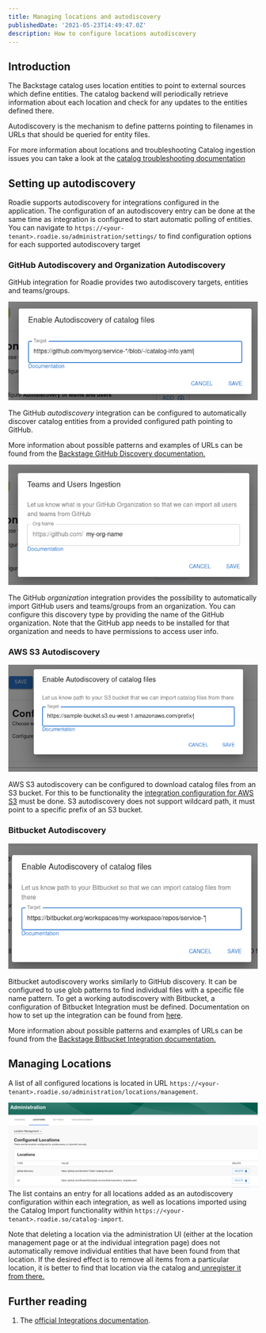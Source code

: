 ```yaml
---
title: Managing locations and autodiscovery
publishedDate: '2021-05-23T14:49:47.0Z'
description: How to configure locations autodiscovery
---
```


## Introduction

The Backstage catalog uses location entities to point to external sources which define entities.
The catalog backend will periodically retrieve information about each location and check for any updates to the entities
defined there.

Autodiscovery is the mechanism to define patterns pointing to filenames in URLs that should be queried for entity files.

For more information about locations and troubleshooting Catalog ingestion issues you can take a look at the [catalog troubleshooting documentation](/docs/details/troubleshooting-the-catalog)


## Setting up autodiscovery

Roadie supports autodiscovery for integrations configured in the application. The configuration of an autodiscovery entry can be done at the same time as integration is configured to start automatic polling of entities. You can navigate to `https://<your-tenant>.roadie.so/administration/settings/` to find configuration options for each supported autodiscovery target

### GitHub Autodiscovery and Organization Autodiscovery

GitHub integration for Roadie provides two autodiscovery targets, entities and teams/groups. 

![GitHub Autodiscovery of Catalog Files](./gh_autodiscovery.png)

The GitHub *autodiscovery* integration can be configured to automatically discover catalog entities from a provided configured path pointing to GitHub. 

More information about possible patterns and examples of URLs can be found from the [Backstage GitHub Discovery documentation.](https://backstage.io/docs/integrations/github/discovery#configuration)

![GitHub organization autodiscovery](gh_org_ingestion.png)

The GitHub *organization* integration provides the possibility to automatically import GitHub users and teams/groups from an organization. You can configure this discovery type by providing the name of the GitHub organization. Note that the GitHub app needs to be installed for that organization and needs to have permissions to access user info.

### AWS S3 Autodiscovery


![AWS S3 autodiscovery target](./s3_entry.png)

AWS S3 autodiscovery can be configured to download catalog files from an S3 bucket. For this to be functionality the [integration configuration for AWS S3](/docs/integrations/aws-s3) must be done. S3 autodiscovery does not support wildcard path, it must point to a specific prefix of an S3 bucket.

### Bitbucket Autodiscovery

![Bitbucket autodiscovery configuration](bitbucket_entry.png)

Bitbucket autodiscovery works similarly to GitHub discovery. It can be configured to use glob patterns to find individual files with a specific file name pattern. To get a working autodiscovery with Bitbucket, a configuration of Bitbucket Integration must be defined. Documentation on how to set up the integration can be found from [here](https://backstage.io/docs/integrations/bitbucket/discovery).

More information about possible patterns and examples of URLs can be found from the [Backstage Bitbucket Integration documentation.](https://backstage.io/docs/integrations/bitbucket/discovery)


## Managing Locations

A list of all configured locations is located in URL `https://<your-tenant>.roadie.so/administration/locations/management`. 

![Location management table](./location_mgmt.png)
The list contains an entry for all locations added as an autodiscovery configuration within each integration, as well as locations imported using the Catalog Import functionality within  `https://<your-tenant>.roadie.so/catalog-import`. 

Note that deleting a location via the administration UI (either at the location management page or at the individual integration page) does not automatically remove individual entities that have been found from that location. If the desired effect is to remove all items from a particular location, it is better to find that location via the catalog and[ unregister it from there.](/docs/details/unregister-components)

## Further reading

1. The [official Integrations documentation](https://backstage.io/docs/integrations/).
